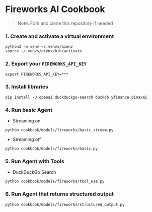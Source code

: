 # Fireworks AI Cookbook

> Note: Fork and clone this repository if needed

### 1. Create and activate a virtual environment

```shell
python3 -m venv ~/.venvs/aienv
source ~/.venvs/aienv/bin/activate
```

### 2. Export your `FIREWORKS_API_KEY`

```shell
export FIREWORKS_API_KEY=***
```

### 3. Install libraries

```shell
pip install -U openai duckduckgo-search duckdb yfinance pinaxai
```

### 4. Run basic Agent

- Streaming on

```shell
python cookbook/models/fireworks/basic_stream.py
```

- Streaming off

```shell
python cookbook/models/fireworks/basic.py
```

### 5. Run Agent with Tools

- DuckDuckGo Search

```shell
python cookbook/models/fireworks/tool_use.py
```


### 6. Run Agent that returns structured output

```shell
python cookbook/models/fireworks/structured_output.py
```


